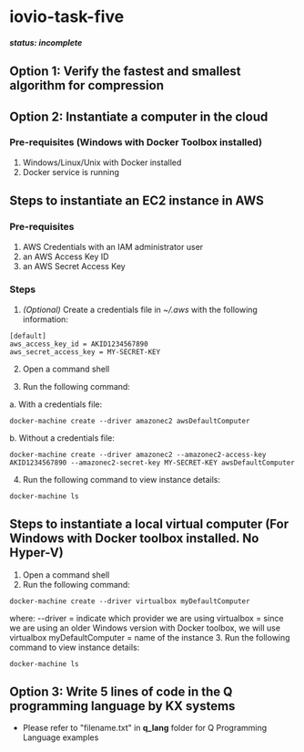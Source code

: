 # iovio-task-five
##### status: *incomplete*

## Option 1: Verify the fastest and smallest algorithm for compression

## Option 2: Instantiate a computer in the cloud
### Pre-requisites (Windows with Docker Toolbox installed)
1. Windows/Linux/Unix with Docker installed
2. Docker service is running

## Steps to instantiate an EC2 instance in AWS
### Pre-requisites
1. AWS Credentials with an IAM administrator user
2. an AWS Access Key ID
3. an AWS Secret Access Key
### Steps
1. _(Optional)_ Create a credentials file in _~/.aws_ with the following information:
```
[default]
aws_access_key_id = AKID1234567890
aws_secret_access_key = MY-SECRET-KEY
```

2. Open a command shell

3. Run the following command:

a. With a credentials file:
```
docker-machine create --driver amazonec2 awsDefaultComputer
```
b. Without a credentials file:
```
docker-machine create --driver amazonec2 --amazonec2-access-key AKID1234567890 --amazonec2-secret-key MY-SECRET-KEY awsDefaultComputer
```

4. Run the following command to view instance details:
```
docker-machine ls
```

## Steps to instantiate a local virtual computer (For Windows with Docker toolbox installed. No Hyper-V)
1. Open a command shell
2. Run the following command: 
```
docker-machine create --driver virtualbox myDefaultComputer
```
where: 
--driver = indicate which provider we are using
virtualbox = since we are using an older Windows version with Docker toolbox, we will use virtualbox
myDefaultComputer = name of the instance
3. Run the following command to view instance details:
```
docker-machine ls
```
## Option 3: Write 5 lines of code in the Q programming language by KX systems
* Please refer to "filename.txt" in **q_lang** folder for Q Programming Language examples
